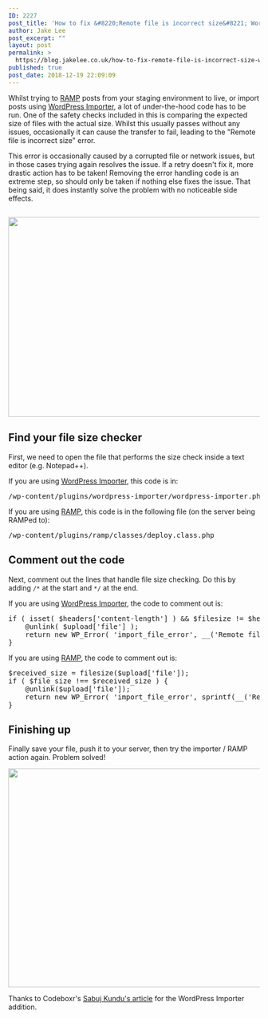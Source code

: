 ```yaml
---
ID: 2227
post_title: 'How to fix &#8220;Remote file is incorrect size&#8221; WordPress error'
author: Jake Lee
post_excerpt: ""
layout: post
permalink: >
  https://blog.jakelee.co.uk/how-to-fix-remote-file-is-incorrect-size-wordpress-error/
published: true
post_date: 2018-12-19 22:09:09
---
```

Whilst trying to <a href="https://shop.crowdfavorite.com/ramp/" target="_blank" rel="noopener">RAMP</a> posts from your staging environment to live, or import posts using <a href="https://en-gb.wordpress.org/plugins/wordpress-importer/" target="_blank" rel="noopener">WordPress Importer</a>, a lot of under-the-hood code has to be run. One of the safety checks included in this is comparing the expected size of files with the actual size. Whilst this usually passes without any issues, occasionally it can cause the transfer to fail, leading to the "Remote file is incorrect size" error.

This error is occasionally caused by a corrupted file or network issues, but in those cases trying again resolves the issue. If a retry doesn't fix it, more drastic action has to be taken! Removing the error handling code is an extreme step, so should only be taken if nothing else fixes the issue. That being said, it does instantly solve the problem with no noticeable side effects.<!--more-->
<h2><a href="https://blog.jakelee.co.uk/wp-content/uploads/2018/12/broken.png"><img class="aligncenter wp-image-2228 size-large" src="https://blog.jakelee.co.uk/wp-content/uploads/2018/12/broken-1024x561.png" alt="" width="730" height="400" /></a></h2>
<h2>Find your file size checker</h2>
First, we need to open the file that performs the size check inside a text editor (e.g. Notepad++).

If you are using <a href="https://en-gb.wordpress.org/plugins/wordpress-importer/" target="_blank" rel="noopener">WordPress Importer</a>, this code is in:
<pre>/wp-content/plugins/wordpress-importer/wordpress-importer.php</pre>
If you are using <a href="https://shop.crowdfavorite.com/ramp/" target="_blank" rel="noopener">RAMP</a>, this code is in the following file (on the server being RAMPed to):
<pre>/wp-content/plugins/ramp/classes/deploy.class.php</pre>
<h2>Comment out the code</h2>
Next, comment out the lines that handle file size checking. Do this by adding <code>/*</code> at the start and <code>*/</code> at the end.

If you are using <a href="https://en-gb.wordpress.org/plugins/wordpress-importer/" target="_blank" rel="noopener">WordPress Importer</a>, the code to comment out is:
<pre>if ( isset( $headers['content-length'] ) &amp;&amp; $filesize != $headers['content-length'] ) {
	@unlink( $upload['file'] );
	return new WP_Error( 'import_file_error', __('Remote file is incorrect size', 'wordpress-importer') );
}</pre>
If you are using <a href="https://shop.crowdfavorite.com/ramp/" target="_blank" rel="noopener">RAMP</a>, the code to comment out is:
<pre>$received_size = filesize($upload['file']);
if ( $file_size !== $received_size ) {
	@unlink($upload['file']);
	return new WP_Error( 'import_file_error', sprintf(__('Remote file is incorrect size: expected %1$d, got %2$d', 'wordpress-importer'), $file_size, $received_size));
}</pre>
<h2>Finishing up</h2>
Finally save your file, push it to your server, then try the importer / RAMP action again. Problem solved!

<a href="https://blog.jakelee.co.uk/wp-content/uploads/2018/12/cslrcIr.png"><img class="aligncenter size-full wp-image-2229" src="https://blog.jakelee.co.uk/wp-content/uploads/2018/12/cslrcIr.png" alt="" width="1028" height="438" /></a>

Thanks to Codeboxr's <a href="https://codeboxr.com/fix-remote-file-is-incorrect-size-for-wordpress-import-error/" target="_blank" rel="noopener">Sabuj Kundu's article</a> for the WordPress Importer addition.